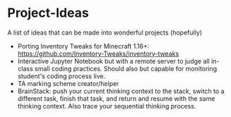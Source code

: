 # Project-Ideas
A list of ideas that can be made into wonderful projects (hopefully)

- Porting Inventory Tweaks for Minecraft 1.16+: https://github.com/Inventory-Tweaks/inventory-tweaks
- Interactive Jupyter Notebook but with a remote server to judge all in-class small coding practices. Should also but capable for monitoring student's coding process live.
- TA marking scheme creator/helper
- BrainStack: push your current thinking context to the stack, switch to a different task, finish that task, and return and resume with the same thinking context. Also trace your sequential thinking process.
